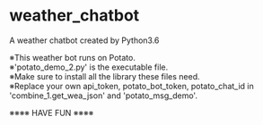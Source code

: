 # weather_chatbot
A weather chatbot created by Python3.6

※This weather bot runs on Potato.  
※'potato_demo_2.py' is the executable file.  
※Make sure to install all the library these files need.  
※Replace your own api_token, potato_bot_token, potato_chat_id in 'combine_1.get_wea_json' and 'potato_msg_demo'.

※※※※ HAVE FUN ※※※※
